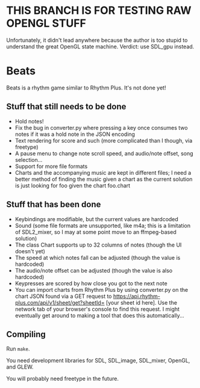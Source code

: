 # THIS BRANCH IS FOR TESTING RAW OPENGL STUFF
Unfortunately, it didn't lead anywhere because the author is too stupid to understand the great OpenGL state machine. Verdict: use SDL\_gpu instead.
# Beats
Beats is a rhythm game similar to Rhythm Plus. It's not done yet!
## Stuff that still needs to be done
* Hold notes!
* Fix the bug in converter.py where pressing a key once consumes two notes if it was a hold note in the JSON encoding
* Text rendering for score and such (more complicated than I though, via freetype)
* A pause menu to change note scroll speed, and audio/note offset, song selection...
* Support for more file formats
* Charts and the accompanying music are kept in different files; I need a better method of finding the music given a chart as the current solution is just looking for foo given the chart foo.chart
## Stuff that has been done
* Keybindings are modifiable, but the current values are hardcoded
* Sound (some file formats are unsupported, like m4a; this is a limitation of SDL2\_mixer, so I may at some point move to an ffmpeg-based solution)
* The class Chart supports up to 32 columns of notes (though the UI doesn't yet)
* The speed at which notes fall can be adjusted (though the value is hardcoded)
* The audio/note offset can be adjusted (though the value is also hardcoded)
* Keypresses are scored by how close you got to the next note
* You can import charts from Rhythm Plus by using converter.py on the chart JSON found via a GET request to https://api.rhythm-plus.com/api/v1/sheet/get?sheetId= [your sheet id here]. Use the network tab of your browser's console to find this request. I might eventually get around to making a tool that does this automatically...
## Compiling
Run `make`.

You need development libraries for SDL, SDL\_image, SDL\_mixer, OpenGL, and GLEW.

You will probably need freetype in the future.
